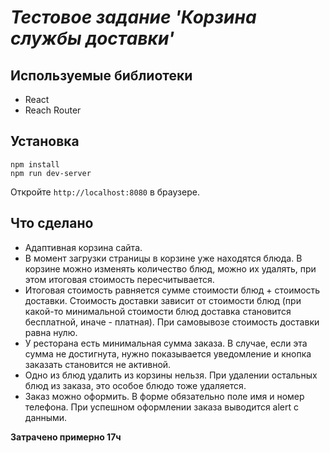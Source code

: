 # _Тестовое задание 'Корзина службы доставки'_

## Используемые библиотеки
* React
* Reach Router

## Установка
```
npm install
npm run dev-server
```
Откройте `http://localhost:8080` в браузере.

## Что сделано
* Адаптивная корзина сайта.
* В момент загрузки страницы в корзине уже находятся блюда. В корзине можно изменять количество блюд, можно их удалять, при этом итоговая стоимость пересчитывается.
* Итоговая стоимость равняется сумме стоимости блюд + стоимость доставки. Стоимость доставки зависит от стоимости блюд (при какой-то минимальной стоимости блюд доставка становится бесплатной, иначе - платная). При самовывозе стоимость доставки равна нулю.
* У ресторана есть минимальная сумма заказа. В случае, если эта сумма не достигнута, нужно показывается уведомление и кнопка заказать становится не активной.
* Одно из блюд удалить из корзины нельзя. При удалении остальных блюд из заказа, это особое блюдо тоже удаляется.
* Заказ можно оформить. В форме обязательно поле имя и номер телефона. При успешном оформлении заказа выводится alert с данными.

__Затрачено примерно 17ч__
